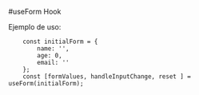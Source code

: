 #useForm Hook

Ejemplo de uso:
```
    const initialForm = {
        name: '',
        age: 0,
        email: ''
    };
    const [formValues, handleInputChange, reset ] = useForm(initialForm);

```